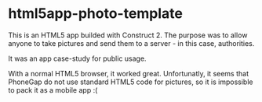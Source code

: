 html5app-photo-template
=======================

This is an HTML5 app builded with Construct 2. The purpose was to allow anyone
to take pictures and send them to a server - in this case, authorities.

It was an app case-study for public usage.

With a normal HTML5 browser, it worked great. Unfortunatly, it seems that
PhoneGap do not use standard HTML5 code for pictures, so it is impossible to
pack it as a mobile app :(

